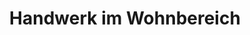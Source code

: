 ---
title: "Handwerk im Wohnbereich"
url: /berlin/handwerk-im-wohnbereich/
shop: Raumausstattung
---